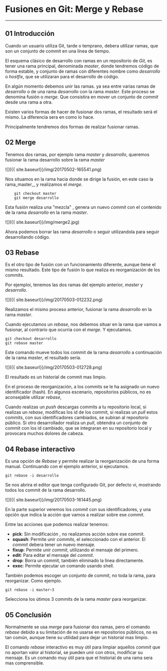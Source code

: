 

# Fusiones  en Git: Merge y Rebase #
---

## 01 Introducción

Cuando un usuario utiliza Git, tarde o temprano, debera utilizar ramas, que son un conjunto de commit en una línea de tiempo.

El esquema clásico de desarrollo con ramas en un repositorio de _Git_, es tener una rama principal, denominada _master_, donde tendremos código de forma estable, y conjunto de ramas con diferentes nombre como _desarrollo_ o _hostfix_, que se utilizaran para el desarrollo de código.

En algún momento debemos unir las ramas. ya sea entre varias ramas de _desarrollo_ o de una rama _desarrollo_ con la rama _master_. Este proceso se denomina  fusión o _merge_. Que consistira en mover un conjunto de _commit_ desde una rama a otra.

Existen varios formas de hacer de fusionar dos ramas, el resultado será el mismo. La diferencia sera en como lo hace.

Principalmente tendremos dos formas de realizar fusionar ramas.


## 02 Merge

 Tenemos dos ramas, por ejemplo rama _master_ y _desarrollo_, queremos fusionar la rama desarrollo sobre la rama _master_


![]({{ site.baseurl}}/img/20170502-165541.png) 


Nos situamos en la rama hacia donde se dirige la fusión, en este caso la rama_master_, y realizamos el _merge_.


		git checkout master
		git merge desarrollo

Esta fusión realiza una "mezcla" , genera un nuevo _commit_ con el contenido de la rama _desarrollo_ en la rama _master_.

![]({{ site.baseurl}}/img/merge2.jpg) 

Ahora podemos borrar las rama _desarrollo_ o seguir utilizandola para seguir desarrollando código.


## 03 Rebase

Es el otro tipo de fusión con un funcionamiento diferente, aunque tiene el mismo resultado. Este tipo de fusión lo que realiza es reorganización de los commits. 

Por ejemploi, tenemos las dos ramas del ejemplo anterior, _master_ y _desarrollo_.

![]({{ site.baseurl}}/img/20170503-012232.png)

Realizamos el  mismo proceso anterior, fusionar  la rama _desarrollo_ en la rama _master_.

Cuando ejecutamos un _rebase_, nos debemos situar en la rama que vamos a fusionar, al contrario que ocurria con el _merge_. Y ejecutamos.

	git checkout desarrollo
	git rebase master
	
Este comando mueve todos los commit de la rama _desarrollo_ a continuación de la rama _master_, el resultado sería.

![]({{ site.baseurl}}/img/20170503-012728.png)

El resultado es  un historial de commit mas limpio.

En el proceso de reorganización, a los commits se le ha asignado un nuevo identificador (hash). En algunos escenario, repositorios públicos, no es aconsejable utilizar _rebase_, 

Cuando realizas un _push_ descargas commits a tu repositorio local, si realizas un _rebase_, modificas los id de los commit, si realizas un _pull_ estos commits, con sus identificadores cambiados, se subiran al repositorio público. Si  otro desarrollador realiza un _pull_, obtendra un conjunto de commit con los id cambiado, que se integraran en su repositorio local y provocara muchos dolores de cabeza.

## 04 Rebase interactivo

Es una opción de _Rebase_ y permite realizar la reorganización de una forma manual. Continuando con el ejemplo anterior, si ejecutamos.

	git rebase -i desarrollo

Se nos abrira el editor que tenga configurado Git, por defecto vi, mostrando todos los commit de la rama desarrollo.

![]({{ site.baseurl}}/img/20170503-161445.png)

En la parte superior veremos los _commit_ con sus identificadores, y una opción que indica la acción que vamos a realizar sobre ese _commit_.

Entre las acciones que podemos realizar tenemos:

- **pick**: Sin modificación , no realizamos acción sobre ese commit.
- **squash**: Permite unir _commits_, el seleccionado con el anterior. El _commit_ debera tener un nuevo mensaje.
- **fixup**: Permite unir _commit_, utilizando el mensaje del primero.
- **edit**: Para editar el mensaje del _commit_.
- **drop**: Borra un commit, también eliminado la línea directamente.
- **exec**: Permite ejecutar un comando usando shell.

También podemos escoger un conjunto de commit, no toda la rama, para reorganizar. Como ejemplo.

	git rebase -i master~3

Selecciona los útimos 3 commits de la rama _master_ para reorganizar.


## 05 Conclusión

Normalmente se usa _merge_ para fusionar dos ramas, pero el comando _rebase_ debido a su limitación de no usarse en repositorios públicos, no es tan común, aunque tiene su utilidad para dejar un historial mas limpio.

El comando _rebase_ interactivo es muy útil para limpiar aquellos _commit_ que no aportan valor al historial, se pueden unir con otros, modificar su mensaje. Es un comando muy útil para que el historial de una rama sera mas comprensible.
